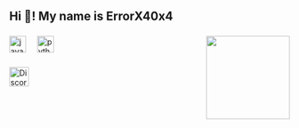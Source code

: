 <h2 align="left">Hi 👋! My name is ErrorX40x4</h2>

###

<img align="right" height="150" src="https://media2.giphy.com/media/v1.Y2lkPTc5MGI3NjExMWtodzhodXpkcXJzejRldWt6YzE1em9qNXliaWNwdGxvcm9tZml6ciZlcD12MV9pbnRlcm5hbF9naWZfYnlfaWQmY3Q9Zw/YyKPbc5OOTSQE/giphy.gif"  />

###

<div align="left">
  <img src="https://cdn.jsdelivr.net/gh/devicons/devicon/icons/javascript/javascript-original.svg" height="30" alt="javascript logo"  />
  <img width="12" />
  <img src="https://cdn.jsdelivr.net/gh/devicons/devicon/icons/python/python-original.svg" height="30" alt="python logo"  />
  <img width="12" />
</div>

###

<div align="left">
  <a href="https://discord.com/users/1411801312315572284" target="_blank">
    <img src="https://img.shields.io/static/v1?message=Discord&logo=discord&label=&color=7289DA&logoColor=white&labelColor=&style=for-the-badge" 
         height="35" 
         alt="Discord logo" />
  </a>
</div>


###
